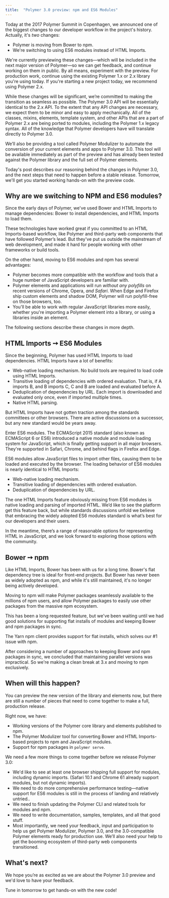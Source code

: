 ```yaml
---
title:  "Polymer 3.0 preview: npm and ES6 Modules"
---
```




Today at the 2017 Polymer Summit in Copenhagen, we announced one of the biggest changes to our developer workflow in the project's history. Actually, it's *two* changes:



*   Polymer is moving from Bower to npm.
*   We're switching to using ES6 modules instead of HTML Imports.

We're currently previewing these changes—which will be included in the next major version of Polymer—so we can get feedback, and continue working on them in public. By all means, experiment with the preview. For production work, continue using the existing Polymer 1.x or 2.x library you're using today. If you're starting a new project today, we recommend using Polymer 2.x.

While these changes will be significant, we’re committed to making the transition as seamless as possible. The Polymer 3.0 API will be essentially identical to the 2.x API. To the extent that any API changes are necessary, we expect them to be minor and easy to apply mechanically. All of the classes, mixins, elements, template system, and other APIs that are a part of Polymer 2.x are being ported to modules, including the Polymer 1.x legacy syntax. All of the knowledge that Polymer developers have will translate directly to Polymer 3.0.

We’ll also be providing a tool called Polymer Modulizer to automate the conversion of your current elements and apps to Polymer 3.0. This tool will be available immediately as part of the preview and has already been tested against the Polymer library and the full set of Polymer elements.

Today's post describes our reasoning behind the changes in Polymer 3.0, and the next steps that need to happen before a stable release. Tomorrow, we'll get you started working hands-on with the preview code.


## Why are we switching to NPM and ES6 modules?

Since the early days of Polymer, we've used Bower and HTML Imports to manage dependencies: Bower to install dependencies, and HTML Imports to load them.

These technologies have worked great if you committed to an HTML Imports-based workflow, like Polymer and third-party web components that have followed Polymer’s lead. But they've put us outside the mainstream of web development, and made it hard for people working with other frameworks or build tools.

On the other hand, moving to ES6 modules and npm has several advantages:



*   Polymer becomes more compatible with the workflow and tools that a huge number of JavaScript developers are familiar with.
*   Polymer elements and applications will run *without any polyfills* on recent versions of Chrome, Opera, *and Safari*. When Edge and Firefox ship custom elements and shadow DOM, Polymer will run polyfill-free on those browsers, too.
*   You'll be able to work with regular JavaScript libraries more easily, whether you're importing a Polymer element into a library, or using a libraries inside an element.

The following sections describe these changes in more depth.


## HTML Imports ➙ ES6 Modules

Since the beginning, Polymer has used HTML Imports to load dependencies. HTML Imports have a lot of benefits:



*   Web-native loading mechanism. No build tools are required to load code using HTML Imports.
*   Transitive loading of dependencies with ordered evaluation. That is, if A imports B, and B imports C, C and B are loaded and evaluated before A.
*   Deduplication of dependencies by URL. Each import is downloaded and evaluated only once, even if imported multiple times.
*   Native HTML parsing.

But HTML Imports have not gotten traction among the standards committees or other browsers. There are active discussions on a successor, but any new standard would be years away.

Enter ES6 modules. The ECMAScript 2015 standard (also known as ECMAScript 6 or ES6) introduced a native module and module loading system for JavaScript, which is finally getting support in all major browsers. They're supported in Safari, Chrome, and behind flags in Firefox and Edge.

ES6 modules allow JavaScript files to import other files, causing them to be loaded and executed by the browser.  The loading behavior of ES6 modules is nearly identical to HTML Imports:



*   Web-native loading mechanism.
*   Transitive loading of dependencies with ordered evaluation.
*   Deduplication of dependencies by URL.

The one HTML Imports feature obviously missing from ES6 modules is native loading and parsing of imported HTML. We’d like to see the platform get this feature back, but while standards discussions unfold we believe that embracing the widely adopted ES6 modules standard is what’s best for our developers and their users.

In the meantime, there’s a range of reasonable options for representing HTML in JavaScript, and we look forward to exploring those options with the community.


## Bower ➙ npm

Like HTML Imports, Bower has been with us for a long time. Bower's flat dependency tree is ideal for front-end projects. But Bower has never been as widely adopted as npm, and while it's still maintained, it's no longer being actively developed.

Moving to npm will make Polymer packages seamlessly available to the millions of npm users, and allow Polymer packages to easily use other packages from the massive npm ecosystem.

This has been a long requested feature, but we've been waiting until we had good solutions for supporting flat installs of modules and keeping Bower and npm packages in sync.

The Yarn npm client provides support for flat installs, which solves our #1 issue with npm.

After considering a number of approaches to keeping Bower and npm packages in sync, we concluded that maintaining parallel versions was impractical. So we're making a clean break at 3.x and moving to npm exclusively.


## When will this happen?

You can preview the new version of the library and elements now, but there are still a number of pieces that need to come together to make a full, production release.

Right now, we have:



*   Working versions of the Polymer core library and elements published to npm.
*   The Polymer Modulizer tool for converting Bower and HTML Imports-based projects to npm and JavaScript modules.
*   Support for npm packages in `polymer serve`.

We need a few more things to come together before we release Polymer 3.0:



*   We'd like to see at least one browser shipping full support for modules, including dynamic imports. (Safari 10.1 and Chrome 61 already support modules, but not dynamic imports).
*   We need to do more comprehensive performance testing—native support for ES6 modules is still in the process of landing and relatively untried..
*   We need to finish updating the Polymer CLI and related tools for modules and npm.
*   We need to write documentation, samples, templates, and all that good stuff.
*   Most importantly, we need your feedback, input and participation to help us get Polymer Modulizer, Polymer 3.0, and the 3.0-compatible Polymer elements ready for production use. We’ll also need your help to get the booming ecosystem of third-party web components transitioned.



## What's next?

We hope you’re as excited as we are about the Polymer 3.0 preview and we'd love to have your feedback.

Tune in tomorrow to get hands-on with the new code!
